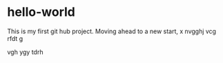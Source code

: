 # hello-world
This is my first git hub project. Moving ahead to a new start,
x nvgghj 
vcg rfdt g

vgh ygy tdrh 
